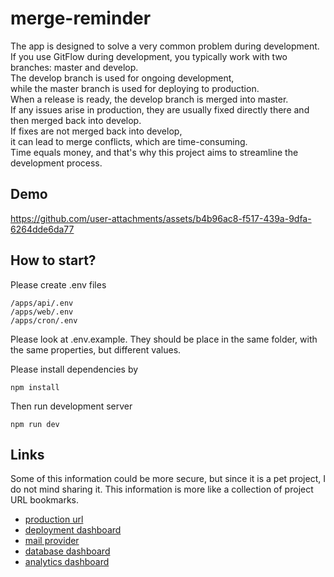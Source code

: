 # merge-reminder

The app is designed to solve a very common problem during development.<br/>
If you use GitFlow during development, you typically work with two branches: master and develop.<br/>
The develop branch is used for ongoing development,<br/>
while the master branch is used for deploying to production.<br/>
When a release is ready, the develop branch is merged into master.<br/>
If any issues arise in production, they are usually fixed directly there and then merged back into develop.<br/>
If fixes are not merged back into develop,<br/>
it can lead to merge conflicts, which are time-consuming.<br/>
Time equals money, and that's why this project aims to streamline the development process.

## Demo
https://github.com/user-attachments/assets/b4b96ac8-f517-439a-9dfa-6264dde6da77


## How to start?
Please create .env files 
```
/apps/api/.env
/apps/web/.env
/apps/cron/.env
```
Please look at .env.example.
They should be place in the same folder, with the same properties, but different values.

Please install dependencies by
```
npm install
```
Then run development server
```
npm run dev
```

## Links
Some of this information could be more secure, but since it is a pet project, I do not mind sharing it.
This information is more like a collection of project URL bookmarks.
* [production url](https://merge-reminder.onrender.com)
* [deployment dashboard](https://dashboard.render.com)
* [mail provider](https://app.mailgun.com)
* [database dashboard](https://cloud.mongodb.com)
* [analytics dashboard](https://plausible.io)



